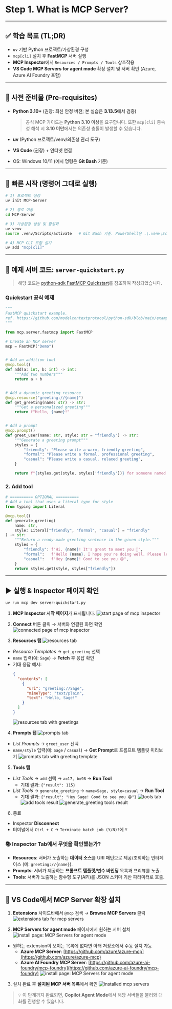 # Step 1. What is MCP Server?

---

## ✅ 학습 목표 (TL;DR)

* `uv` 기반 Python 프로젝트/가상환경 구성
* `mcp[cli]` 설치 후 **FastMCP** 서버 실행
* **MCP Inspector**에서 `Resources / Prompts / Tools` 상호작용
* **VS Code MCP Servers for agent mode** 확장 설치 및 서버 확인 (Azure, Azure AI Foundry 포함)

---

## 🧰 사전 준비물 (Pre-requisites)

* **Python 3.10+** (권장: 최신 안정 버전; 본 실습은 **3.13.5**에서 검증)

  > 공식 MCP 가이드는 **Python 3.10 이상**을 요구합니다. 또한 `mcp[cli]` 종속성 해석 시 **3.10 미만**에서는 의존성 충돌이 발생할 수 있습니다.
* **uv** (Python 프로젝트/venv/의존성 관리 도구)
* **VS Code** (권장) + 인터넷 연결
* OS: Windows 10/11 (예시 명령은 **Git Bash** 기준)

---

## 🚀 빠른 시작 (명령어 그대로 실행)

```bash
# 1) 프로젝트 생성
uv init MCP-Server

# 2) 경로 이동
cd MCP-Server

# 3) 가상환경 생성 및 활성화
uv venv
source .venv/Scripts/activate   # Git Bash 기준. PowerShell은 .\.venv\Scripts\Activate.ps1

# 4) MCP CLI 포함 설치
uv add "mcp[cli]"
```

---

## 🧩 예제 서버 코드: `server-quickstart.py`

> 해당 코드는 [python-sdk FastMCP Quickstart](https://github.com/modelcontextprotocol/python-sdk/blob/main/examples/snippets/servers/fastmcp_quickstart.py)를 참조하여 작성되었습니다.

### Quickstart 공식 예제
```python
"""
FastMCP quickstart example.
ref. https://github.com/modelcontextprotocol/python-sdk/blob/main/examples/snippets/servers/fastmcp_quickstart.py
"""

from mcp.server.fastmcp import FastMCP

# Create an MCP server
mcp = FastMCP("Demo")


# Add an addition tool
@mcp.tool()
def add(a: int, b: int) -> int:
    """Add two numbers"""
    return a + b


# Add a dynamic greeting resource
@mcp.resource("greeting://{name}")
def get_greeting(name: str) -> str:
    """Get a personalized greeting"""
    return f"Hello, {name}!"


# Add a prompt
@mcp.prompt()
def greet_user(name: str, style: str = "friendly") -> str:
    """Generate a greeting prompt"""
    styles = {
        "friendly": "Please write a warm, friendly greeting",
        "formal": "Please write a formal, professional greeting",
        "casual": "Please write a casual, relaxed greeting",
    }

    return f"{styles.get(style, styles['friendly'])} for someone named {name}."
```

### 2. Add tool

```python
# ========== OPTIONAL ==========
# Add a tool that uses a literal type for style
from typing import Literal

@mcp.tool()
def generate_greeting(
    name: str,
    style: Literal["friendly", "formal", "casual"] = "friendly"
) -> str:
    """Return a ready-made greeting sentence in the given style."""
    styles = {
        "friendly": f"Hi, {name}! It's great to meet you 🙂",
        "formal":   f"Hello {name}. I hope you're doing well. Please let me know if you need any assistance.",
        "casual":   f"Hey {name}! Good to see you 😄",
    }
    return styles.get(style, styles["friendly"])
```

---

## ▶️ 실행 & Inspector 페이지 확인

```bash
uv run mcp dev server-quickstart.py
```
1. **MCP Inspector 시작 페이지**가 표시됩니다.
![start page of mcp inspector](../img/inspector-start-page.png)

2. **Connect** 버튼 클릭 → 서버와 연결된 화면 확인
![connected page of mcp inspector](../img/inspector-connect-page.png)

3. **Resources 탭**
![resources tab](../img/inspector-resources-tab.png)
  * *Resource Templates* → `get_greeting` 선택
  * `name` 입력(예: `Sage`) → **Fetch** 후 응답 확인
  * 기대 응답 예시:
    ```json
    {
      "contents": [
        {
          "uri": "greeting://Sage",
          "mimeType": "text/plain",
          "text": "Hello, Sage!"
        }
      ]
    }
    ```
    ![resources tab with greetings](../img/inspector-resources-greeting.png)

4. **Prompts 탭**
![prompts tab](../img/inspector-prompts-tab.png)
  * *List Prompts* → `greet_user` 선택
  * `name/style` 입력(예: `Sage` / `casual`) → **Get Prompt**로 프롬프트 템플릿 미리보기
  ![prompts tab with greeting template](../img/inspector-prompts-greeting.png)

5. **Tools 탭**

  * *List Tools* → `add` 선택 → `a=17, b=98` → **Run Tool**
    * 기대 결과: `{"result": 115}`
  * *List Tools* → `generate_greeting` → `name=Sage, style=casual` → **Run Tool**
    * 기대 결과: `{"result": "Hey Sage! Good to see you 😄"}`
  ![tools tab](../img/inspector-tools-tab.png)
  ![add tools result](../img/inspector-tools-add.png)
  ![generate\_greeting tools result](../img/inspector-tools-generate-greeting.png)

6. 종료
  * Inspector **Disconnect**
  * 터미널에서 `Ctrl + C` → `Terminate batch job (Y/N)?`에 `Y`

### 📚 Inspector Tab에서 무엇을 확인했는가?

* **Resources**: 서버가 노출하는 **데이터 소스**를 URI 패턴으로 제공/조회하는 인터페이스 (예: `greeting://{name}`).
* **Prompts**: 서버가 제공하는 **프롬프트 템플릿/변수 바인딩** 목록과 프리뷰를 노출.
* **Tools**: 서버가 노출하는 함수형 도구(API)를 JSON 스키마 기반 파라미터로 호출.

---

## 🧩 VS Code에서 MCP Server 확장 설치

1. **Extensions** 사이드바에서 `@mcp` 검색 → **Browse MCP Servers** 클릭
![extensions tab for mcp servers](../img/server-extension-check.png)

2. **MCP Servers for agent mode** 페이지에서 원하는 서버 설치
![install page: MCP Servers for agent mode](../img/server-extension-page.png)
* 원하는 extension이 보이는 목록에 없다면 아래 저장소에서 수동 설치 가능
  * **Azure MCP Server**: [https://github.com/azure/azure-mcp](https://github.com/azure/azure-mcp)
  * **Azure AI Foundry MCP Server**: [https://github.com/azure-ai-foundry/mcp-foundry](https://github.com/azure-ai-foundry/mcp-foundry)
       ![install page: MCP Servers for agent mode](../img/server-extension-page.png)

3. 설치 완료 후 **설치된 MCP 서버 목록**에서 확인
  ![installed mcp servers](../img/server-extension-installed.png)

> 💡 이 단계까지 완료되면, **Copilot Agent Mode**에서 해당 서버들을 불러와 대화를 진행할 수 있습니다.